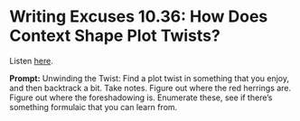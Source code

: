 # Writing Excuses 10.36: How Does Context Shape Plot Twists? 

Listen [here](http://www.writingexcuses.com/2015/09/06/writing-excuses-10-36-how-does-context-shape-plot-twists/). 

**Prompt:** Unwinding the Twist: Find a plot twist in something that you enjoy, and then backtrack a bit. Take notes. Figure out where the red herrings are. Figure out where the foreshadowing is. Enumerate these, see if there’s something formulaic that you can learn from.